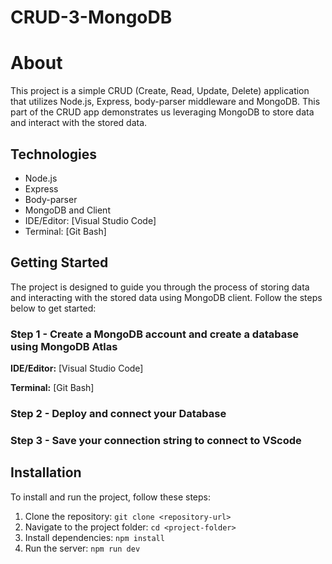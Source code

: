 # CRUD-3-MongoDB

# About

This project is a simple CRUD (Create, Read, Update, Delete) application that utilizes Node.js, Express, body-parser middleware and MongoDB. This part of the CRUD app demonstrates us leveraging MongoDB to store data and interact with the stored data.

## Technologies
- Node.js
- Express
- Body-parser
- MongoDB and Client
- IDE/Editor: [Visual Studio Code]
- Terminal: [Git Bash]

## Getting Started

The project is designed to guide you through the process of storing data and interacting with the stored data using MongoDB client. Follow the steps below to get started:

### Step 1 - Create a MongoDB account and create a database using MongoDB Atlas

**IDE/Editor:** [Visual Studio Code]

**Terminal:** [Git Bash]

### Step 2 - Deploy and connect your Database
### Step 3 - Save your connection string to connect to VScode


## Installation
To install and run the project, follow these steps:
1. Clone the repository: `git clone <repository-url>`
2. Navigate to the project folder: `cd <project-folder>`
3. Install dependencies: `npm install`
4. Run the server: `npm run dev`
